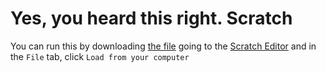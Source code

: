 # Yes, you heard this right. Scratch

You can run this by downloading [the file](fibonacci.sb3) going to the [Scratch Editor](https://scratch.mit.edu/projects/editor/) and in the `File` tab, click `Load from your computer`
